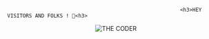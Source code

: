                                                             <h3>HEY VISITORS AND FOLKS ! 👋<h3>
                                                            
  
  <p align="center">
 <img src="https://cdn.dribbble.com/users/3853792/screenshots/13895772/media/adafde56c266d90cfb7f26f328f18b6b.png?compress=1&resize=400x300&vertical=top" alt="THE CODER" style="align:center"></p>
